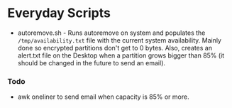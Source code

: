 # Everyday Scripts

- autoremove.sh - Runs autoremove on system and populates the `/tmp/availability.txt` file with the current system availability. Mainly done so encrypted partitions don't get to 0 bytes.
Also, creates an alert.txt file on the Desktop when a partition grows bigger than 85% (it should be changed in the future to send an email).

### Todo
- awk oneliner to send email when capacity is 85% or more.
